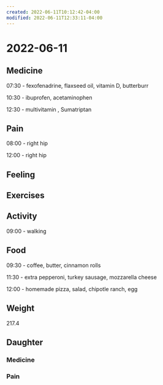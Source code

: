```yaml
---
created: 2022-06-11T10:12:42-04:00
modified: 2022-06-11T12:33:11-04:00
---
```


# 2022-06-11

## Medicine

07:30 - fexofenadrine, flaxseed oil, vitamin D, butterburr 

10:30 - ibuprofen, acetaminophen 

12:30 - multivitamin , Sumatriptan 

## Pain

08:00 - right hip

12:00 - right hip


## Feeling


## Exercises


## Activity

09:00 - walking


## Food

09:30 - coffee, butter, cinnamon rolls

11:30 - extra pepperoni, turkey sausage, mozzarella cheese

12:00 - homemade pizza, salad, chipotle ranch, egg


## Weight

217.4

## Daughter

### Medicine


### Pain
